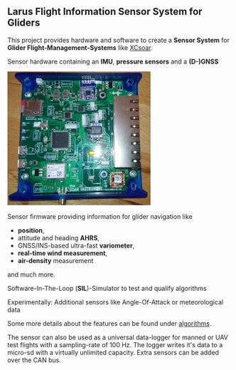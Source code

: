 ## Larus Flight Information Sensor System for Gliders

This project provides hardware and software to create a **Sensor System** for **Glider Flight-Management-Systems** like [XCsoar](https://github.com/XCSoar).

Sensor hardware containing an **IMU**, **pressure sensors** and a **(D-)GNSS**

![Larus](larus.jpg)

Sensor firmware providing information for glider navigation like 

  - **position**, 
  - attitude and heading **AHRS**, 
  - GNSS/INS-based ultra-fast **variometer**, 
  - **real-time wind measurement**, 
  - **air-density** measurement 

  and much more.

Software-In-The-Loop (**SIL**)-Simulator to test and qualify algorithms 

Experimentally: Additional sensors like Angle-Of-Attack or meteorological data

Some more details about the features can be found under [algorithms](https://github.com/larus-breeze/sw_sensor_algorithms).

The sensor can also be used as a universal data-logger for manned or UAV test flights with a sampling-rate of 100 Hz. The logger writes it's data to a micro-sd with a virtually unlimited capacity. Extra sensors can be added over the CAN bus.
